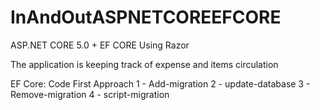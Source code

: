 # InAndOutASPNETCOREEFCORE

ASP.NET CORE 5.0 + EF CORE
Using Razor

The application is keeping track of expense and items circulation

EF Core: Code First Approach
1 - Add-migration
2 - update-database
3 - Remove-migration
4 - script-migration
